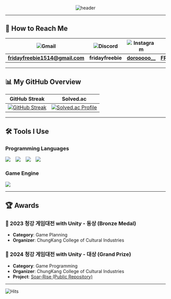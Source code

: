 <div style="text-align: center;">

  <!--Header-->
  ![header](https://capsule-render.vercel.app/api?type=venom&&color=auto&height=300&section=header&text=Yubin's%20Github&fontSize=60)

</div>

---

## 📧 How to Reach Me

| ![Gmail](https://img.shields.io/badge/Gmail-D14836?style=flat-square&logo=gmail&logoColor=white) | ![Discord](https://img.shields.io/badge/Discord-5865F2?style=flat-square&logo=discord&logoColor=white) | ![Instagram](https://img.shields.io/badge/Instagram-E4405F?style=flat-square&logo=instagram&logoColor=white) | ![YouTube](https://img.shields.io/badge/YouTube-FF0000?style=flat-square&logo=youtube&logoColor=white) |
|------------------------------------------------------------|---------------------------------------------------------------|----------------------------------------------------------------|---------------------------------------------------------------|
| **fridayfreebie1514@gmail.com**                                 | **fridayfreebie**                                                 | **[dorooooo__](https://www.instagram.com/dorooooo__)**          | **[FRIDAYFREEBIE1514](https://www.youtube.com/@FRIDAYFREEBIE1514)** |

---

## 📊 My GitHub Overview

| GitHub Streak | Solved.ac |
|---------------|-----------|
|[![GitHub Streak](https://streak-stats.demolab.com/?user=FRIDAYFREEBIE)](https://git.io/streak-stats) | [![Solved.ac Profile](http://mazassumnida.wtf/api/v2/generate_badge?boj=fridayfreebie)](https://solved.ac/fridayfreebie) |

---

## 🛠️ Tools I Use

### Programming Languages
<img src="https://img.shields.io/badge/C%23-239120?style=for-the-badge&logo=c-sharp&logoColor=white"/>&nbsp;&nbsp;&nbsp;
<img src="https://img.shields.io/badge/C%2B%2B-00599C?style=for-the-badge&logo=c%2B%2B&logoColor=white"/>&nbsp;&nbsp;&nbsp;
<img src="https://img.shields.io/badge/C-A8B9CC?style=for-the-badge&logo=c&logoColor=white"/>&nbsp;&nbsp;&nbsp;
<img src="https://img.shields.io/badge/MySQL-00000F?style=for-the-badge&logo=mysql&logoColor=white"/>

### Game Engine
<img src="https://img.shields.io/badge/Unity-100000?style=for-the-badge&logo=unity&logoColor=white"/>

---

## 🏆 Awards

### 🥉 2023 청강 게임대전 with Unity - 동상 (Bronze Medal)
- **Category**: Game Planning  
- **Organizer**: ChungKang College of Cultural Industries  

### 🥇 2024 청강 게임대전 with Unity - 대상 (Grand Prize)
- **Category**: Game Programming  
- **Organizer**: ChungKang College of Cultural Industries  
- **Project**: [Soar-Rise (Public Repository)](https://github.com/FRIDAYFREEBIE/Soar-Rise-public)

---

![Hits](https://hits.seeyoufarm.com/api/count/incr/badge.svg?url=https%3A%2F%2Fgithub.com%2FFRIDAYFREEBIE&count_bg=%2379C83D&title_bg=%23555555&icon=github.svg&icon_color=%23E7E7E7&title=visitors&edge_flat=false)
